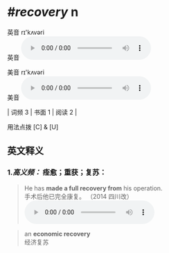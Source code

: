 # ***\#recovery*** n
英音 rɪ'kʌvəri  
英音
<audio src="./media/recovery-B.aac" controls="controls"></audio>

美音 rɪ'kʌvəri  
美音
<audio src="./media/recovery.aac" controls="controls"></audio>



| 词频 3 | 书面 1 | 阅读 2 |  

用法点拨  [C] & [U]

英文释义
---
### 1.*高义频：* **痊愈；重获；复苏：**  

 > He has **made a full recovery from** his operation.  
 > 手术后他已完全康复。  （2014 四川改）  
<audio src="./media/He has made a full recovery _AAC.aac" controls="controls"></audio>

 > an **economic recovery**   
 > 经济复苏    


